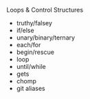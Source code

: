Loops & Control Structures

* truthy/falsey
* if/else
* unary/binary/ternary
* each/for
* begin/rescue
* loop
* until/while
* gets
* chomp
* git aliases
